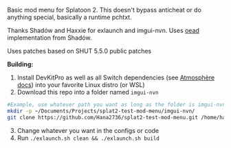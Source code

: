 Basic mod menu for Splatoon 2. This doesn't bypass anticheat or do anything special, basically a runtime pchtxt.

Thanks Shadów and Haxxie for exlaunch and imgui-nvn. Uses [oead](https://github.com/shadowninja108/slide) implementation from Shadów.

Uses patches based on SHUT 5.5.0 public patches

**Building:**
1. Install DevKitPro as well as all Switch dependencies (see [Atmosphère docs](https://github.com/Atmosphere-NX/Atmosphere/blob/master/docs/building.md)) into your favorite Linux distro (or WSL)
2. Download this repo into a folder named `imgui-nvn`
 ```bash
#Example, use whatever path you want as long as the folder is imgui-nvn
mkdir -p ~/Documents/Projects/splat2-test-mod-menu/imgui-nvn/
git clone https://github.com/Hana2736/splat2-test-mod-menu.git /home/hana/Documents/Projects/splat2-test-mod-menu/imgui-nvn/
   ```
3. Change whatever you want in the configs or code
4. Run `./exlaunch.sh clean && ./exlaunch.sh build`
